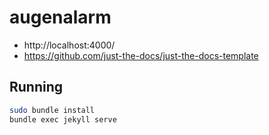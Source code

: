 # augenalarm

- http://localhost:4000/
- https://github.com/just-the-docs/just-the-docs-template

## Running

```bash
sudo bundle install
bundle exec jekyll serve
```
